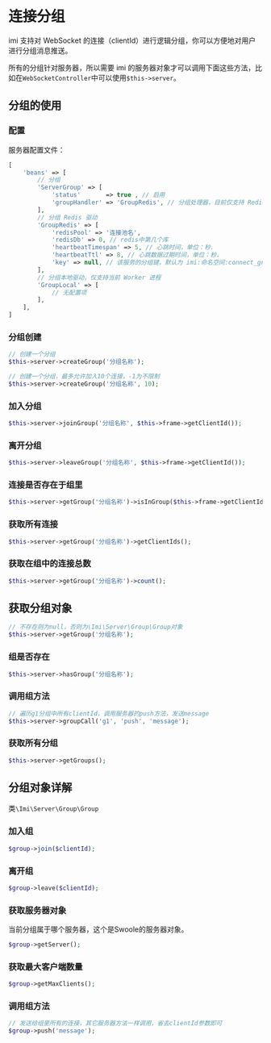 # 连接分组

imi 支持对 WebSocket 的连接（clientId）进行逻辑分组，你可以方便地对用户进行分组消息推送。

所有的分组针对服务器，所以需要 imi 的服务器对象才可以调用下面这些方法，比如在`WebSocketController`中可以使用`$this->server`。

## 分组的使用

### 配置

服务器配置文件：

```php
[
    'beans' => [
        // 分组
        'ServerGroup' => [
            'status'       => true , // 启用
            'groupHandler' => 'GroupRedis', // 分组处理器，目前仅支持 Redis
        ],
        // 分组 Redis 驱动
        'GroupRedis' => [
            'redisPool' => '连接池名',
            'redisDb' => 0, // redis中第几个库
            'heartbeatTimespan' => 5, // 心跳时间，单位：秒.
            'heartbeatTtl' => 8, // 心跳数据过期时间，单位：秒.
            'key' => null, // 该服务的分组键，默认为 imi:命名空间:connect_group
        ],
        // 分组本地驱动，仅支持当前 Worker 进程
        'GroupLocal' => [
            // 无配置项
        ],
    ],
]
```

### 分组创建

```php
// 创建一个分组
$this->server->createGroup('分组名称');

// 创建一个分组，最多允许加入10个连接，-1为不限制
$this->server->createGroup('分组名称', 10);
```

### 加入分组

```php
$this->server->joinGroup('分组名称', $this->frame->getClientId());
```

### 离开分组

```php
$this->server->leaveGroup('分组名称', $this->frame->getClientId());
```

### 连接是否存在于组里

```php
$this->server->getGroup('分组名称')->isInGroup($this->frame->getClientId());
```

### 获取所有连接

```php
$this->server->getGroup('分组名称')->getClientIds();
```

### 获取在组中的连接总数

```php
$this->server->getGroup('分组名称')->count();
```

## 获取分组对象

```php
// 不存在则为null，否则为\Imi\Server\Group\Group对象
$this->server->getGroup('分组名称');
```

### 组是否存在

```php
$this->server->hasGroup('分组名称');
```

### 调用组方法

```php
// 遍历g1分组中所有clientId，调用服务器的push方法，发送message
$this->server->groupCall('g1', 'push', 'message');
```

### 获取所有分组

```php
$this->server->getGroups();
```

## 分组对象详解

类`\Imi\Server\Group\Group`

### 加入组

```php
$group->join($clientId);
```

### 离开组

```php
$group->leave($clientId);
```

### 获取服务器对象

当前分组属于哪个服务器，这个是Swoole的服务器对象。

```php
$group->getServer();
```

### 获取最大客户端数量

```php
$group->getMaxClients();
```

### 调用组方法

```php
// 发送给组里所有的连接，其它服务器方法一样调用，省去clientId参数即可
$group->push('message');
```